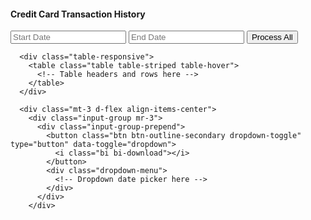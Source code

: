 <div class="container mt-4">
  <div class="card">
    <div class="card-header">
      <h4>Credit Card Transaction History</h4>
    </div>
    <div class="card-body">
      <div class="mb-3 form-inline">
        <input type="text" class="form-control mr-2" placeholder="Start Date">
        <input type="text" class="form-control mr-2" placeholder="End Date">
        <button class="btn btn-primary">Process All</button>
      </div>
      
      <div class="table-responsive">
        <table class="table table-striped table-hover">
          <!-- Table headers and rows here -->
        </table>
      </div>
      
      <div class="mt-3 d-flex align-items-center">
        <div class="input-group mr-3">
          <div class="input-group-prepend">
            <button class="btn btn-outline-secondary dropdown-toggle" type="button" data-toggle="dropdown">
              <i class="bi bi-download"></i>
            </button>
            <div class="dropdown-menu">
              <!-- Dropdown date picker here -->
            </div>
          </div>
        </div>
